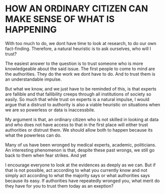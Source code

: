 # HOW AN ORDINARY CITIZEN CAN MAKE SENSE OF WHAT IS HAPPENING

With too much to do, we dont have time to look at research, to do our own fact-finding. Therefore, a natural heuristic is to ask ourselves, who will I trust?

The easiest answer to the question is to trust someone who is more knowledgeable about the said issue. The first people to come to mind are the authorities. They do the work we dont have to do. And to trust them is an understandable impulse.

But what we know, and we just have to be reminded of this, is that experts are fallible and that fallibility creeps through all institutions of society so easily. So much that while trust on experts is a natural impulse, I would argue that a distrust to authority is also a viable heuristic on situations when we are so powerless or data is inaccessbile.

My argument is that, an ordinary citizen who is not skilled in looking at data and who does not have access to that in the first place will either trust authorities or distrust them. We should allow both to happen because its what the powerless can do.

Many of us have been wronged by medical experts, academic, politicians. An interesting phenomenon is that, despite these past wrongs, we still go back to them when fear strikes. And yet

I encourage everyone to look at the evidences as deeply as we can. But if that is not possible, act according to what you currently know and not simply act according to what the majority says or what authorities says because its easy. If authorities have repeatedly wronged you, what merit do they have for you to trust them today as an exeption?

